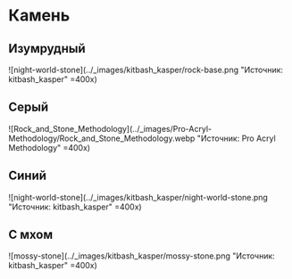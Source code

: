 # Камень

## Изумрудный

![night-world-stone](../_images/kitbash_kasper/rock-base.png "Источник: kitbash_kasper" =400x)

## Серый

![Rock_and_Stone_Methodology](../_images/Pro-Acryl-Methodology/Rock_and_Stone_Methodology.webp "Источник: Pro Acryl Methodology" =400x)

## Синий

![night-world-stone](../_images/kitbash_kasper/night-world-stone.png "Источник: kitbash_kasper" =400x)

## С мхом

![mossy-stone](../_images/kitbash_kasper/mossy-stone.png "Источник: kitbash_kasper" =400x)